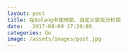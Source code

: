 ```yaml
---
layout: post
title: 在Golang中使用锁、自定义锁及分析锁
date:   2017-08-09 17:20:06
categories: Go
image: /assets/images/post.jpg
---
```

